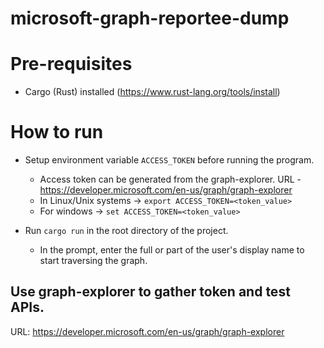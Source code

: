 # microsoft-graph-reportee-dump

# Pre-requisites

- Cargo (Rust) installed (https://www.rust-lang.org/tools/install)

# How to run

- Setup environment variable `ACCESS_TOKEN` before running the program.

    + Access token can be generated from the graph-explorer. URL - https://developer.microsoft.com/en-us/graph/graph-explorer
    + In Linux/Unix systems -> `export ACCESS_TOKEN=<token_value>`
    + For windows -> `set ACCESS_TOKEN=<token_value>`

- Run `cargo run` in the root directory of the project.

    + In the prompt, enter the full or part of the user's display name to start traversing the graph.

## Use graph-explorer to gather token and test APIs.

URL: https://developer.microsoft.com/en-us/graph/graph-explorer
